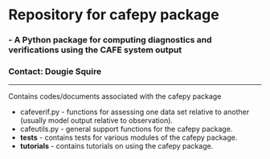 # **Repository for cafepy package** #
### - A Python package for computing diagnostics and verifications using the CAFE system output 
### Contact: Dougie Squire ###

--------------------------
Contains codes/documents associated with the cafepy package
* cafeverif.py - functions for assessing one data set relative to another (usually model output relative to observation).
* cafeutils.py - general support functions for the cafepy package. 
* **tests** - contains tests for various modules of the cafepy package.
* **tutorials** - contains tutorials on using the cafepy package.

